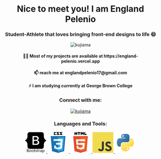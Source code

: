 <h1 align="center">Nice to meet you! I am England Pelenio</h1>
<h3 align="center">Student-Athlete that loves bringing front-end designs to life 😄 </h3>

<p align="center"> <img src="https://komarev.com/ghpvc/?username=kujiama&label=Profile%20views&color=7b06db&style=plastic" alt="kujiama" /> </p>

 <h4 align="center"> 👨‍💻 Most of my projects are available at https://england-pelenio.vercel.app</h4>

 <h4 align="center">  📫 reach me at englandpelenio17@gmail.com

 <h4 align="center"> ⚡ I am studying currently at George Brown College </h4>

<h3 align="center">Connect with me:</h3>
<p align="center">
<a href="https://codepen.io/kujiama" target="blank"><img align="center" src="https://raw.githubusercontent.com/rahuldkjain/github-profile-readme-generator/master/src/images/icons/Social/codepen.svg" alt="kujiama" height="30" width="70" /></a>
</p>

<h3 align="center">Languages and Tools:</h3>
<p align="center"> <a href="https://getbootstrap.com" target="_blank" rel="noreferrer"> <img src="https://raw.githubusercontent.com/devicons/devicon/master/icons/bootstrap/bootstrap-plain-wordmark.svg" alt="bootstrap" width="70" height="70"/> </a> <a href="https://www.w3schools.com/css/" target="_blank" rel="noreferrer"> <img src="https://raw.githubusercontent.com/devicons/devicon/master/icons/css3/css3-original-wordmark.svg" alt="css3" width="70" height="70"/> </a> <a href="https://www.w3.org/html/" target="_blank" rel="noreferrer"> <img src="https://raw.githubusercontent.com/devicons/devicon/master/icons/html5/html5-original-wordmark.svg" alt="html5" width="70" height="70"/> </a> <a href="https://developer.mozilla.org/en-US/docs/Web/JavaScript" target="_blank" rel="noreferrer"> <img src="https://raw.githubusercontent.com/devicons/devicon/master/icons/javascript/javascript-original.svg" alt="javascript" width="70" height="70"/> </a> <a href="https://www.python.org" target="_blank" rel="noreferrer"> <img src="https://raw.githubusercontent.com/devicons/devicon/master/icons/python/python-original.svg" alt="python" width="70" height="70"/> </a> </p>
